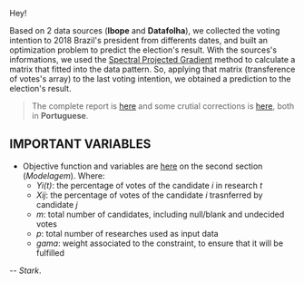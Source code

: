Hey!

Based on 2 data sources (**Ibope** and **Datafolha**), we collected the voting intention to 2018 Brazil's president
from differents dates, and built an optimization problem to predict the election's result. With the sources's informations,
we used the [Spectral Projected Gradient](fortran-programs/elections/subrotspg.for) method to calculate a matrix that fitted
into the data pattern. So, applying that matrix (transference of votes's array) to the last voting intention, we obtained a prediction to the election's result. 

> The complete report is [here](https://www.overleaf.com/read/vdzhmrgpdcnv) and some crutial corrections is
[here](https://www.overleaf.com/read/jhbmnnpjvfvs), both in **Portuguese**.

## IMPORTANT VARIABLES ##

* Objective function and variables are [here](https://www.overleaf.com/read/vdzhmrgpdcnv) on the second section (_Modelagem_). Where:
  - _Yi(t)_: the percentage of votes of the candidate _i_ in research _t_
  - _Xij_: the percentage of votes of the candidate _i_ trasnferred by candidate _j_
  - _m_: total number of candidates, including null/blank and undecided votes
  - _p_: total number of researches used as input data 
  - _gama_: weight associated to the constraint, to ensure that it will be fulfilled
  
  
--
*Stark*.
